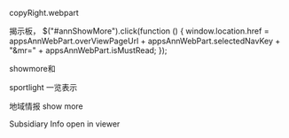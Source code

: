 copyRight.webpart

揭示板，         $("#annShowMore").click(function () {
            window.location.href = appsAnnWebPart.overViewPageUrl + appsAnnWebPart.selectedNavKey + "&mr=" + appsAnnWebPart.isMustRead;
        });

showmore和


sportlight 一览表示

地域情报 show more

Subsidiary Info open in viewer


